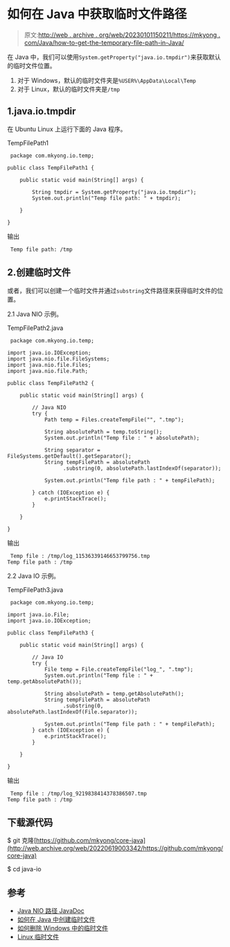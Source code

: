 # 如何在 Java 中获取临时文件路径

> 原文:[http://web . archive . org/web/20230101150211/https://mkyong . com/Java/how-to-get-the-temporary-file-path-in-Java/](http://web.archive.org/web/20230101150211/https://mkyong.com/java/how-to-get-the-temporary-file-path-in-java/)

在 Java 中，我们可以使用`System.getProperty("java.io.tmpdir")`来获取默认的临时文件位置。

1.  对于 Windows，默认的临时文件夹是`%USER%\AppData\Local\Temp`
2.  对于 Linux，默认的临时文件夹是`/tmp`

## 1.java.io.tmpdir

在 Ubuntu Linux 上运行下面的 Java 程序。

TempFilePath1

```
 package com.mkyong.io.temp;

public class TempFilePath1 {

    public static void main(String[] args) {

        String tmpdir = System.getProperty("java.io.tmpdir");
        System.out.println("Temp file path: " + tmpdir);

    }

} 
```

输出

```
 Temp file path: /tmp 
```

## 2.创建临时文件

或者，我们可以创建一个临时文件并通过`substring`文件路径来获得临时文件的位置。

2.1 Java NIO 示例。

TempFilePath2.java

```
 package com.mkyong.io.temp;

import java.io.IOException;
import java.nio.file.FileSystems;
import java.nio.file.Files;
import java.nio.file.Path;

public class TempFilePath2 {

    public static void main(String[] args) {

        // Java NIO
        try {
            Path temp = Files.createTempFile("", ".tmp");

            String absolutePath = temp.toString();
            System.out.println("Temp file : " + absolutePath);

            String separator = FileSystems.getDefault().getSeparator();
            String tempFilePath = absolutePath
                  .substring(0, absolutePath.lastIndexOf(separator));

            System.out.println("Temp file path : " + tempFilePath);

        } catch (IOException e) {
            e.printStackTrace();
        }

    }

} 
```

输出

```
 Temp file : /tmp/log_11536339146653799756.tmp
Temp file path : /tmp 
```

2.2 Java IO 示例。

TempFilePath3.java

```
 package com.mkyong.io.temp;

import java.io.File;
import java.io.IOException;

public class TempFilePath3 {

    public static void main(String[] args) {

        // Java IO
        try {
            File temp = File.createTempFile("log_", ".tmp");
            System.out.println("Temp file : " + temp.getAbsolutePath());

            String absolutePath = temp.getAbsolutePath();
            String tempFilePath = absolutePath
                  .substring(0, absolutePath.lastIndexOf(File.separator));

            System.out.println("Temp file path : " + tempFilePath);
        } catch (IOException e) {
            e.printStackTrace();
        }

    }

} 
```

输出

```
 Temp file : /tmp/log_9219838414378386507.tmp
Temp file path : /tmp 
```

## 下载源代码

$ git 克隆[https://github.com/mkyong/core-java](http://web.archive.org/web/20220619003342/https://github.com/mkyong/core-java)

$ cd java-io

## 参考

*   [Java NIO 路径 JavaDoc](http://web.archive.org/web/20220619003342/https://docs.oracle.com/javase/7/docs/api/java/nio/file/Paths.html)
*   [如何在 Java 中创建临时文件](/web/20220619003342/https://mkyong.com/java/how-to-create-temporary-file-in-java/)
*   [如何删除 Windows 中的临时文件](http://web.archive.org/web/20220619003342/https://www.lifewire.com/how-to-delete-temporary-files-in-windows-2624709)
*   [Linux 临时文件](http://web.archive.org/web/20220619003342/https://www.linux.org/threads/temporary-files.10817/)

<input type="hidden" id="mkyong-current-postId" value="5499">